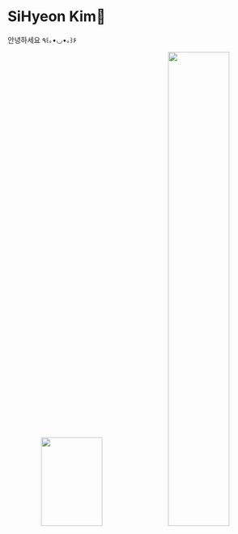 
<h1 >SiHyeon Kim🐯</h1>
안녕하세요 ٩꒰｡•◡•｡꒱۶  



<p align="center" >
  <img style="height:175px" src="https://github-readme-stats.vercel.app/api/top-langs/?username=sihyonn&layout=compact&theme=onedark" width="49%"  />
  <img src="https://github-readme-stats.vercel.app/api?username=sihyonn&show_icons=true&theme=radical" width="49%" >  
</p>
